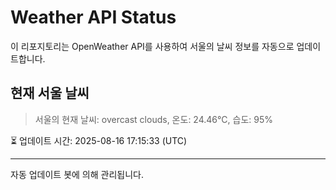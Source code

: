 
# Weather API Status

이 리포지토리는 OpenWeather API를 사용하여 서울의 날씨 정보를 자동으로 업데이트합니다.

## 현재 서울 날씨
> 서울의 현재 날씨: overcast clouds, 온도: 24.46°C, 습도: 95%

⏳ 업데이트 시간: 2025-08-16 17:15:33 (UTC)

---
자동 업데이트 봇에 의해 관리됩니다.
